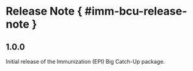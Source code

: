 # Release Note { #imm-bcu-release-note }

## 1.0.0

Initial release of the Immunization (EPI) Big Catch-Up package.

